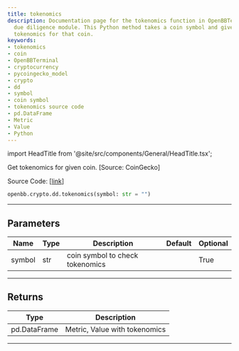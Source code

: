```yaml
---
title: tokenomics
description: Documentation page for the tokenomics function in OpenBBTerminal's cryptocurrency
  due diligence module. This Python method takes a coin symbol and gives back the
  tokenomics for that coin.
keywords:
- tokenomics
- coin
- OpenBBTerminal
- cryptocurrency
- pycoingecko_model
- crypto
- dd
- symbol
- coin symbol
- tokenomics source code
- pd.DataFrame
- Metric
- Value
- Python
---
```


import HeadTitle from '@site/src/components/General/HeadTitle.tsx';

<HeadTitle title="tokenomics - Dd - Crypto - Reference | OpenBB SDK Docs" />

Get tokenomics for given coin. [Source: CoinGecko]

Source Code: [[link](https://github.com/OpenBB-finance/OpenBBTerminal/tree/main/openbb_terminal/cryptocurrency/due_diligence/pycoingecko_model.py#L253)]

```python
openbb.crypto.dd.tokenomics(symbol: str = "")
```

---

## Parameters

| Name | Type | Description | Default | Optional |
| ---- | ---- | ----------- | ------- | -------- |
| symbol | str | coin symbol to check tokenomics |  | True |


---

## Returns

| Type | Description |
| ---- | ----------- |
| pd.DataFrame | Metric, Value with tokenomics |
---
